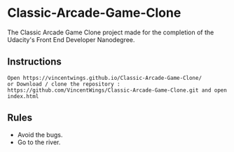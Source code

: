 # Classic-Arcade-Game-Clone
The Classic Arcade Game Clone project made for the completion of the Udacity's Front End Developer Nanodegree.

## Instructions
```
Open https://vincentwings.github.io/Classic-Arcade-Game-Clone/ 
or Download / clone the repository :
https://github.com/VincentWings/Classic-Arcade-Game-Clone.git and open index.html
```

## Rules
- Avoid the bugs.
- Go to the river.
